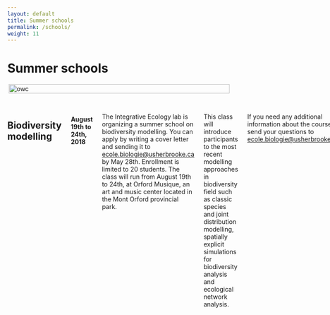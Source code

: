 ```yaml
---
layout: default
title: Summer schools
permalink: /schools/
weight: 11
---
```


# Summer schools

<div class="row">
  <div class="large-7 columns">
  <img src="/assets/img/poster_modelisation_en.png" style="width:100%" align="right" alt="owc" >
  </div>
  <div class="large-5 columns" style="margin-top:30px">
  <h2>Biodiversity modelling</h2>
  <h4>August 19th to 24th, 2018</h4>
  <p>
  The Integrative Ecology lab is organizing a summer school on biodiversity modelling. You can apply by writing a cover letter and sending it to <a href="mailto:ecole.biologie@usherbrooke.ca">ecole.biologie@usherbrooke.ca</a> by May 28th. Enrollment is limited to 20 students. The class will run from August 19th to 24th, at Orford Musique, an art and music center located in the Mont Orford provincial park.
  </p><p>
  This class will introduce participants to the most recent modelling approaches in biodiversity field such as classic species and joint distribution modelling, spatially explicit simulations for biodiversity analysis and ecological network analysis.
  </p><p>
  If you need any additional information about the course, send your questions to <a href="mailto:ecole.biologie@usherbrooke.ca">ecole.biologie@usherbrooke.ca</a>.
  </p>
  </div>
</div>
